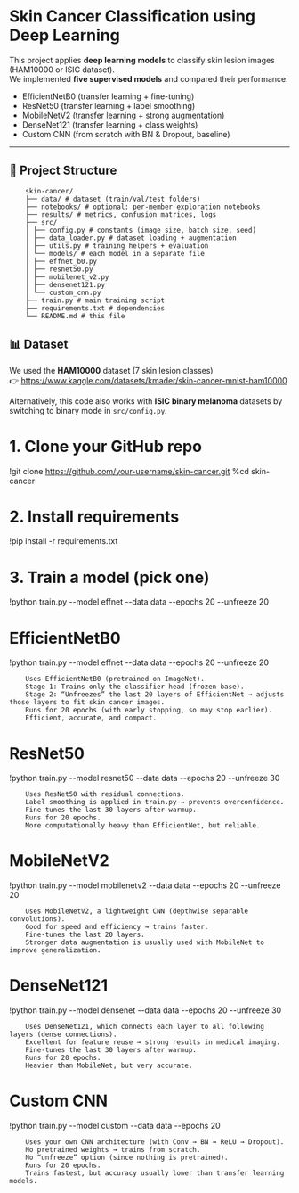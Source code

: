 # Skin Cancer Classification using Deep Learning

This project applies **deep learning models** to classify skin lesion images (HAM10000 or ISIC dataset).  
We implemented **five supervised models** and compared their performance:

- EfficientNetB0 (transfer learning + fine-tuning)
- ResNet50 (transfer learning + label smoothing)
- MobileNetV2 (transfer learning + strong augmentation)
- DenseNet121 (transfer learning + class weights)
- Custom CNN (from scratch with BN & Dropout, baseline)

---

## 📂 Project Structure

        skin-cancer/
        ├── data/ # dataset (train/val/test folders)
        ├── notebooks/ # optional: per-member exploration notebooks
        ├── results/ # metrics, confusion matrices, logs
        ├── src/
        │ ├── config.py # constants (image size, batch size, seed)
        │ ├── data_loader.py # dataset loading + augmentation
        │ ├── utils.py # training helpers + evaluation
        │ └── models/ # each model in a separate file
        │ ├── effnet_b0.py
        │ ├── resnet50.py
        │ ├── mobilenet_v2.py
        │ ├── densenet121.py
        │ └── custom_cnn.py
        ├── train.py # main training script
        ├── requirements.txt # dependencies
        └── README.md # this file

## 📊 Dataset

We used the **HAM10000** dataset (7 skin lesion classes)  
👉 https://www.kaggle.com/datasets/kmader/skin-cancer-mnist-ham10000  

Alternatively, this code also works with **ISIC binary melanoma** datasets by switching to binary mode in `src/config.py`.

# 1. Clone your GitHub repo
!git clone https://github.com/your-username/skin-cancer.git
%cd skin-cancer

# 2. Install requirements
!pip install -r requirements.txt

# 3. Train a model (pick one)
!python train.py --model effnet --data data --epochs 20 --unfreeze 20


# EfficientNetB0
!python train.py --model effnet --data data --epochs 20 --unfreeze 20

        Uses EfficientNetB0 (pretrained on ImageNet).
        Stage 1: Trains only the classifier head (frozen base).
        Stage 2: “Unfreezes” the last 20 layers of EfficientNet → adjusts those layers to fit skin cancer images.
        Runs for 20 epochs (with early stopping, so may stop earlier).
        Efficient, accurate, and compact.
        
# ResNet50
!python train.py --model resnet50 --data data --epochs 20 --unfreeze 30

        Uses ResNet50 with residual connections.
        Label smoothing is applied in train.py → prevents overconfidence.
        Fine-tunes the last 30 layers after warmup.
        Runs for 20 epochs.
        More computationally heavy than EfficientNet, but reliable.

# MobileNetV2
!python train.py --model mobilenetv2 --data data --epochs 20 --unfreeze 20

        Uses MobileNetV2, a lightweight CNN (depthwise separable convolutions).
        Good for speed and efficiency → trains faster.
        Fine-tunes the last 20 layers.
        Stronger data augmentation is usually used with MobileNet to improve generalization.

# DenseNet121
!python train.py --model densenet --data data --epochs 20 --unfreeze 30

        Uses DenseNet121, which connects each layer to all following layers (dense connections).
        Excellent for feature reuse → strong results in medical imaging.
        Fine-tunes the last 30 layers after warmup.
        Runs for 20 epochs.
        Heavier than MobileNet, but very accurate.


# Custom CNN
!python train.py --model custom --data data --epochs 20

        Uses your own CNN architecture (with Conv → BN → ReLU → Dropout).
        No pretrained weights → trains from scratch.
        No “unfreeze” option (since nothing is pretrained).
        Runs for 20 epochs.
        Trains fastest, but accuracy usually lower than transfer learning models.

